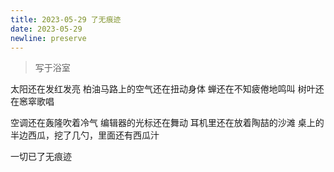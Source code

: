 ```yaml
---
title: 2023-05-29 了无痕迹
date: 2023-05-29
newline: preserve
---
```


> 写于浴室

太阳还在发红发亮
柏油马路上的空气还在扭动身体
蝉还在不知疲倦地鸣叫
树叶还在窸窣歌唱

空调还在轰隆吹着冷气
编辑器的光标还在舞动
耳机里还在放着陶喆的沙滩
桌上的半边西瓜，挖了几勺，里面还有西瓜汁

一切已了无痕迹
